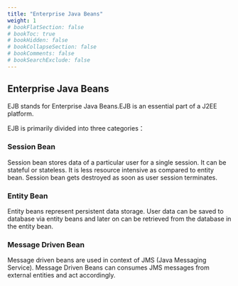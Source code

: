 ```yaml
---
title: "Enterprise Java Beans"
weight: 1
# bookFlatSection: false
# bookToc: true
# bookHidden: false
# bookCollapseSection: false
# bookComments: false
# bookSearchExclude: false
---
```


## Enterprise Java Beans

EJB stands for Enterprise Java Beans.EJB is an essential part of a J2EE platform. 

EJB is primarily divided into three categories：

### Session Bean

Session bean stores data of a particular user for a single session. It can be stateful or stateless. It is less resource intensive as compared to entity bean. Session bean gets destroyed as soon as user session terminates.

### Entity Bean

Entity beans represent persistent data storage. User data can be saved to database via entity beans and later on can be retrieved from the database in the entity bean.

### Message Driven Bean

Message driven beans are used in context of JMS (Java Messaging Service). Message Driven Beans can consumes JMS messages from external entities and act accordingly.
